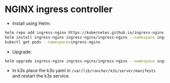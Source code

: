 # NGINX ingress controller

* Install using Helm:

```bash
helm repo add ingress-nginx https://kubernetes.github.io/ingress-nginx
helm install ingress-nginx ingress-nginx/ingress-nginx --namespace ingress-nginx --create-namespace
kubectl get pods --namespace=ingress-nginx
```

* Upgrade:

```bash
helm upgrade ingress-nginx ingress-nginx/ingress-nginx --namespace ingress-nginx --version <version>
```

* In k3s place the k3s yaml in `/var/lib/rancher/k3s/server/manifests` and restart the k3s service.
